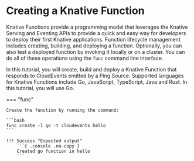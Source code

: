 # Creating a Knative Function

Knative Functions provide a programming model that leverages the Knative
Serving and Eventing APIs to provide a quick and easy way for developers
to deploy their first Knative applications. Function lifecycle management
includes creating, building, and deploying a function. Optionally, you can
also test a deployed function by invoking it locally or on a cluster.
You can do all of these operations using the `func` command line interface.

In this tutorial, you will create, build and deploy a Knative Function
that responds to CloudEvents emitted by a Ping Source. Supported languages
for Knative Functions include Go, JavaScript, TypeScript, Java and Rust.
In this tutorial, you will use Go.

=== "func"

    Create the function by running the command:

    ```bash
    func create -l go -t cloudevents hello
    ```

    !!! Success "Expected output"
        ```{ .console .no-copy }
        Created go function in hello
        ```

